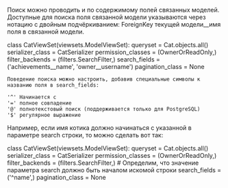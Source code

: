 Поиск можно проводить и по содержимому полей связанных моделей. Доступные для поиска поля связанной модели указываются через нотацию с двойным подчёркиванием: ForeignKey текущей модели__имя поля в связанной модели.

class CatViewSet(viewsets.ModelViewSet):
    queryset = Cat.objects.all()
    serializer_class = CatSerializer
    permission_classes = (OwnerOrReadOnly,)
    filter_backends = (filters.SearchFilter,)
    search_fields = ('achievements__name', 'owner__username')
    pagination_class = None 





    Поведение поиска можно настроить, добавив специальные символы к названию поля в search_fields:

    '^' Начинается с
    '=' полное совпадение
    '@' полнотекстовый поиск (поддерживается только для PostgreSQL)
    '$' регулярное выражение

Например, если имя котика должно начинаться с указанной в параметре search строки, то можно сделать вот так:

class CatViewSet(viewsets.ModelViewSet):
    queryset = Cat.objects.all()
    serializer_class = CatSerializer
    permission_classes = (OwnerOrReadOnly,)
    filter_backends = (filters.SearchFilter,)
    # Определим, что значение параметра search должно быть началом искомой строки
    search_fields = ('^name',)
    pagination_class = None 